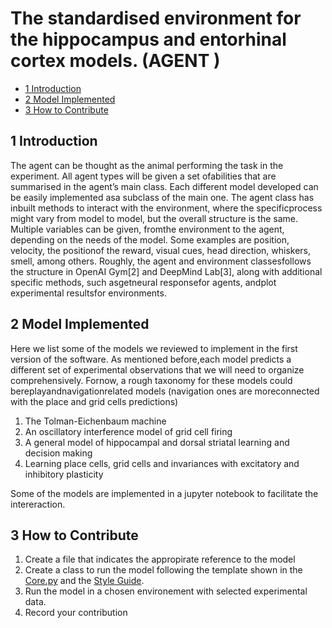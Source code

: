 # The  standardised environment for the hippocampus and entorhinal cortex models. (AGENT )


* [1 Introduction](#1-Introduction)
* [2 Model Implemented  ](#2-ModelImplemented )
* [3 How to Contribute](#5-HowtoContribute)

## 1 Introduction

The agent can be thought as the animal performing the task in the experiment.  All agent types will be given a set ofabilities that are summarised in the agent’s main class.  Each different model developed can be easily implemented asa subclass of the main one.  The agent class has inbuilt methods to interact with the environment, where the specificprocess might vary from model to model, but the overall structure is the same.  Multiple variables can be given, fromthe environment to the agent, depending on the needs of the model. Some examples are position, velocity, the positionof the reward, visual cues, head direction, whiskers, smell, among others.  Roughly, the agent and environment classesfollows the structure in OpenAI Gym[2] and DeepMind Lab[3], along with additional specific methods, such asgetneural responsefor agents, andplot experimental resultsfor environments.


## 2 Model Implemented 

Here we list some of the models we reviewed to implement in the first version of the software.  As mentioned before,each model predicts a different set of experimental observations that we will need to organize comprehensively.  Fornow, a rough taxonomy for these models could bereplayandnavigationrelated models (navigation ones are moreconnected with the place and grid cells predictions)

1. The Tolman-Eichenbaum machine 
2. An oscillatory interference model of grid cell firing 
3. A general model of hippocampal and dorsal striatal learning and decision making 
4. Learning place cells, grid cells and invariances with excitatory and inhibitory plasticity

Some of the models are implemented in a jupyter notebook to facilitate the intereraction.

## 3 How to Contribute


1. Create a file that indicates the appropirate reference to the model
2. Create a class to run the model following the template shown in the [Core.py](https://github.com/ClementineDomine/EHC_model_comparison/blob/main/models/core.py) and the [Style Guide](https://github.com/ClementineDomine/EHC_model_comparison/tree/main/Documents).
4. Run the model in a chosen environement with selected experimental data.  
5. Record your contribution


